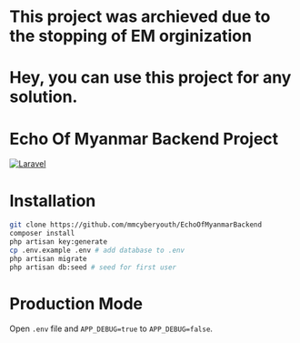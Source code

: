 
# This project was archieved due to the stopping of EM orginization
# Hey, you can use this project for any solution.

# Echo Of Myanmar Backend Project

[![Laravel](https://github.com/mmcyberyouth/EchoOfMyanmarBackend/actions/workflows/laravel.yml/badge.svg)](https://github.com/mmcyberyouth/EchoOfMyanmarBackend/actions/workflows/laravel.yml)

# Installation

```bash
git clone https://github.com/mmcyberyouth/EchoOfMyanmarBackend
composer install
php artisan key:generate
cp .env.example .env # add database to .env
php artisan migrate
php artisan db:seed # seed for first user
```

# Production Mode

Open `.env` file and `APP_DEBUG=true` to `APP_DEBUG=false`.
